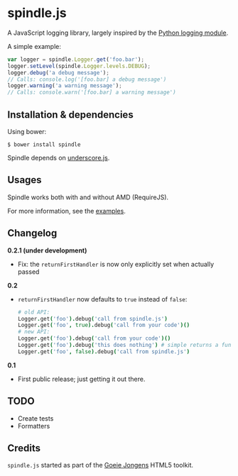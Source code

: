 spindle.js
==========

A JavaScript logging library, largely inspired by the [Python logging module](http://docs.python.org/2/library/logging.html).

A simple example:

```javascript
var logger = spindle.Logger.get('foo.bar');
logger.setLevel(spindle.Logger.levels.DEBUG);
logger.debug('a debug message');
// Calls: console.log('[foo.bar] a debug message')
logger.warning('a warning message');
// Calls: console.warn('[foo.bar] a warning message')
```


Installation & dependencies
---------------------------
Using bower:

    $ bower install spindle


Spindle depends on [underscore.js](http://underscorejs.org).

Usages
------
Spindle works both with and without AMD (RequireJS).

For more information, see the [examples](example).


Changelog
---------

**0.2.1 (under development)**

* Fix: the `returnFirstHandler` is now only explicitly set when actually passed

**0.2**

* `returnFirstHandler` now defaults to `true` instead of `false`:

    ```coffee
    # old API:
    Logger.get('foo').debug('call from spindle.js')
    Logger.get('foo', true).debug('call from your code')()
    # new API:
    Logger.get('foo').debug('call from your code')()
    Logger.get('foo').debug('this does nothing') # simple returns a function to be called
    Logger.get('foo', false).debug('call from spindle.js')
    ```


**0.1**

* First public release; just getting it out there.


TODO
----
* Create tests
* Formatters


Credits
-------

`spindle.js` started as part of the [Goeie Jongens](http://goeiejongens.nl/) HTML5 toolkit.

